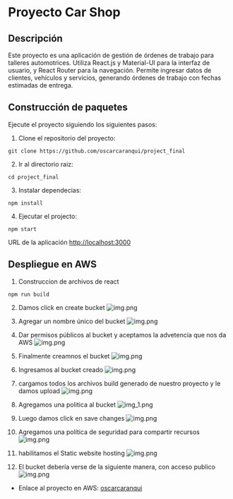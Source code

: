 # Proyecto Car Shop

## Descripción 

Este proyecto es una aplicación de gestión de órdenes de trabajo para 
talleres automotrices. Utiliza React.js y Material-UI para la interfaz de usuario, 
y React Router para la navegación. Permite ingresar datos de clientes, vehículos y servicios, 
generando órdenes de trabajo con fechas estimadas de entrega.


## Construcción de paquetes

Ejecute el proyecto siguiendo los siguientes pasos:


1. Clone el repositorio del proyecto:
```
git clone https://github.com/oscarcaranqui/project_final
```

2. Ir al directorio raiz:

```
cd project_final
```

3. Instalar dependecias:
```
npm install
```

4. Ejecutar el projecto:

```
npm start
```

URL de la aplicación [http://localhost:3000](http://localhost:3000)

## Despliegue en AWS
1. Construccion de archivos de react
```
npm run build
```

2. Damos click en create bucket
![img.png](images_aws/img.png)

3. Agregar un nombre único del bucket
![img.png](images_aws/img2.png)
4. Dar permisos públicos al bucket y aceptamos la advetencia que nos da AWS
![img.png](images_aws/img3.png)
5. Finalmente creamnos el bucket
![img.png](images_aws/img4.png)
6. Ingresamos al bucket creado
![img.png](images_aws/img5.png)
7. cargamos todos los archivos build generado de nuestro proyecto y le damos upload
![img.png](images_aws/img7.png)
8. Agregamos una politica al bucket
![img_1.png](images_aws/img_9.png)
9. Luego damos click en save changes
![img.png](images_aws/img_10.png)
10. Agregamos una política de seguridad para compartir recursos
![img.png](images_aws/img_11.png)
11. habilitamos el Static website hosting
![img.png](images_aws/img_12.png)
12. El bucket debería verse de la siguiente manera, con acceso publico
![img.png](images_aws/img_13.png)

- Enlace al proyecto en AWS: [oscarcaranqui](http://oscarcaranqui.s3-website-us-east-1.amazonaws.com)